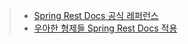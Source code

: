 

> - [Spring Rest Docs 공식 레퍼런스](https://docs.spring.io/spring-restdocs/docs/current/reference/html5/#getting-started)  
> - [우아한 형제들 Spring Rest Docs 적용](https://techblog.woowahan.com/2597/) 
